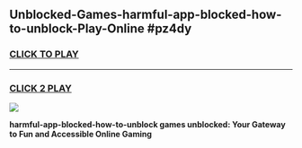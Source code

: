 
## Unblocked-Games-harmful-app-blocked-how-to-unblock-Play-Online #pz4dy
<h3>
<a href="https://news.freeplayer.one?title=harmful-app-blocked-how-to-unblock&ref=3">CLICK TO PLAY</a></h3>
<hr>

<h3>
<a href="https://news.freeplayer.one?title=harmful-app-blocked-how-to-unblock&ref=3">CLICK 2 PLAY</a>
  
</h3>

<a href="https://news.freeplayer.one?title=harmful-app-blocked-how-to-unblock&ref=3"><img src="https://clearcache.store/games.png"></a>


**harmful-app-blocked-how-to-unblock games unblocked: Your Gateway to Fun and Accessible Online Gaming**
